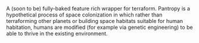 A (soon to be) fully-baked feature rich wrapper for terraform. 
Pantropy is a hypothetical process of space colonization in which rather than terraforming other planets or building space habitats
 suitable for human habitation, humans are modified (for example via genetic engineering) to be able to thrive in the existing environment.